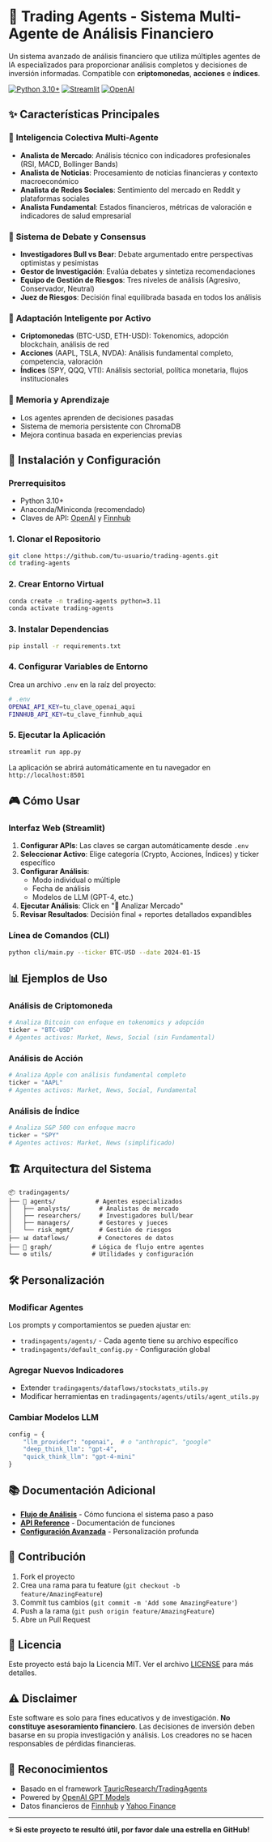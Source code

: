 # 🤖 Trading Agents - Sistema Multi-Agente de Análisis Financiero

Un sistema avanzado de análisis financiero que utiliza múltiples agentes de IA especializados para proporcionar análisis completos y decisiones de inversión informadas. Compatible con **criptomonedas**, **acciones** e **índices**.

[![Python 3.10+](https://img.shields.io/badge/python-3.10+-blue.svg)](https://www.python.org/downloads/)
[![Streamlit](https://img.shields.io/badge/streamlit-1.28+-red.svg)](https://streamlit.io/)
[![OpenAI](https://img.shields.io/badge/powered%20by-OpenAI-green.svg)](https://openai.com/)

## ✨ Características Principales

### 🧠 **Inteligencia Colectiva Multi-Agente**
- **Analista de Mercado**: Análisis técnico con indicadores profesionales (RSI, MACD, Bollinger Bands)
- **Analista de Noticias**: Procesamiento de noticias financieras y contexto macroeconómico
- **Analista de Redes Sociales**: Sentimiento del mercado en Reddit y plataformas sociales
- **Analista Fundamental**: Estados financieros, métricas de valoración e indicadores de salud empresarial

### 🥊 **Sistema de Debate y Consensus**
- **Investigadores Bull vs Bear**: Debate argumentado entre perspectivas optimistas y pesimistas
- **Gestor de Investigación**: Evalúa debates y sintetiza recomendaciones
- **Equipo de Gestión de Riesgos**: Tres niveles de análisis (Agresivo, Conservador, Neutral)
- **Juez de Riesgos**: Decisión final equilibrada basada en todos los análisis

### 🎯 **Adaptación Inteligente por Activo**
- **Criptomonedas** (BTC-USD, ETH-USD): Tokenomics, adopción blockchain, análisis de red
- **Acciones** (AAPL, TSLA, NVDA): Análisis fundamental completo, competencia, valoración
- **Índices** (SPY, QQQ, VTI): Análisis sectorial, política monetaria, flujos institucionales

### 🧠 **Memoria y Aprendizaje**
- Los agentes aprenden de decisiones pasadas
- Sistema de memoria persistente con ChromaDB
- Mejora continua basada en experiencias previas

## 🚀 Instalación y Configuración

### Prerrequisitos
- Python 3.10+
- Anaconda/Miniconda (recomendado)
- Claves de API: [OpenAI](https://platform.openai.com/) y [Finnhub](https://finnhub.io/)

### 1. Clonar el Repositorio
```bash
git clone https://github.com/tu-usuario/trading-agents.git
cd trading-agents
```

### 2. Crear Entorno Virtual
```bash
conda create -n trading-agents python=3.11
conda activate trading-agents
```

### 3. Instalar Dependencias
```bash
pip install -r requirements.txt
```

### 4. Configurar Variables de Entorno
Crea un archivo `.env` en la raíz del proyecto:
```bash
# .env
OPENAI_API_KEY=tu_clave_openai_aqui
FINNHUB_API_KEY=tu_clave_finnhub_aqui
```

### 5. Ejecutar la Aplicación
```bash
streamlit run app.py
```

La aplicación se abrirá automáticamente en tu navegador en `http://localhost:8501`

## 🎮 Cómo Usar

### Interfaz Web (Streamlit)
1. **Configurar APIs**: Las claves se cargan automáticamente desde `.env`
2. **Seleccionar Activo**: Elige categoría (Crypto, Acciones, Índices) y ticker específico
3. **Configurar Análisis**: 
   - Modo individual o múltiple
   - Fecha de análisis
   - Modelos de LLM (GPT-4, etc.)
4. **Ejecutar Análisis**: Click en "🚀 Analizar Mercado"
5. **Revisar Resultados**: Decisión final + reportes detallados expandibles

### Línea de Comandos (CLI)
```bash
python cli/main.py --ticker BTC-USD --date 2024-01-15
```

## 📊 Ejemplos de Uso

### Análisis de Criptomoneda
```python
# Analiza Bitcoin con enfoque en tokenomics y adopción
ticker = "BTC-USD"
# Agentes activos: Market, News, Social (sin Fundamental)
```

### Análisis de Acción
```python
# Analiza Apple con análisis fundamental completo
ticker = "AAPL"  
# Agentes activos: Market, News, Social, Fundamental
```

### Análisis de Índice
```python
# Analiza S&P 500 con enfoque macro
ticker = "SPY"
# Agentes activos: Market, News (simplificado)
```

## 🏗️ Arquitectura del Sistema

```
📦 tradingagents/
├── 🧠 agents/           # Agentes especializados
│   ├── analysts/        # Analistas de mercado
│   ├── researchers/     # Investigadores bull/bear
│   ├── managers/        # Gestores y jueces
│   └── risk_mgmt/       # Gestión de riesgos
├── 📊 dataflows/        # Conectores de datos
├── 🔄 graph/           # Lógica de flujo entre agentes
└── ⚙️ utils/           # Utilidades y configuración
```

## 🛠️ Personalización

### Modificar Agentes
Los prompts y comportamientos se pueden ajustar en:
- `tradingagents/agents/` - Cada agente tiene su archivo específico
- `tradingagents/default_config.py` - Configuración global

### Agregar Nuevos Indicadores
- Extender `tradingagents/dataflows/stockstats_utils.py`
- Modificar herramientas en `tradingagents/agents/utils/agent_utils.py`

### Cambiar Modelos LLM
```python
config = {
    "llm_provider": "openai",  # o "anthropic", "google"
    "deep_think_llm": "gpt-4",
    "quick_think_llm": "gpt-4-mini"
}
```

## 📚 Documentación Adicional

- [**Flujo de Análisis**](docs/analysis_flow.md) - Cómo funciona el sistema paso a paso
- [**API Reference**](docs/api_reference.md) - Documentación de funciones
- [**Configuración Avanzada**](docs/advanced_config.md) - Personalización profunda

## 🤝 Contribución

1. Fork el proyecto
2. Crea una rama para tu feature (`git checkout -b feature/AmazingFeature`)
3. Commit tus cambios (`git commit -m 'Add some AmazingFeature'`)
4. Push a la rama (`git push origin feature/AmazingFeature`)
5. Abre un Pull Request

## 📄 Licencia

Este proyecto está bajo la Licencia MIT. Ver el archivo [LICENSE](LICENSE) para más detalles.

## ⚠️ Disclaimer

Este software es solo para fines educativos y de investigación. **No constituye asesoramiento financiero**. Las decisiones de inversión deben basarse en su propia investigación y análisis. Los creadores no se hacen responsables de pérdidas financieras.

## 🙏 Reconocimientos

- Basado en el framework [TauricResearch/TradingAgents](https://github.com/TauricResearch/TradingAgents)
- Powered by [OpenAI GPT Models](https://openai.com/)
- Datos financieros de [Finnhub](https://finnhub.io/) y [Yahoo Finance](https://finance.yahoo.com/)

---
**⭐ Si este proyecto te resultó útil, por favor dale una estrella en GitHub!**